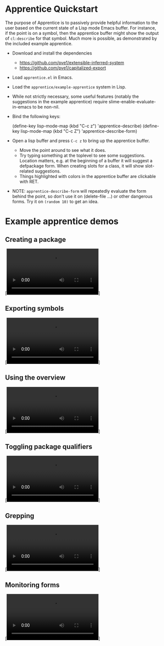 # Apprentice Quickstart

The purpose of Apprentice is to passively provide helpful information
to the user based on the current state of a Lisp mode Emacs buffer.
For instance, if the point is on a symbol, then the apprentice buffer
might show the output of `cl:describe` for that symbol. Much more is
possible, as demonstrated by the included example apprentice.

-   Download and install the dependencies
    -   <https://github.com/pve1/extensible-inferred-system>
    -   <https://github.com/pve1/capitalized-export>

-   Load `apprentice.el` in Emacs.
-   Load the `apprentice/example-apprentice` system in Lisp.
-   While not strictly necessary, some useful features (notably the
    suggestions in the example apprentice) require
    slime-enable-evaluate-in-emacs to be non-nil.
-   Bind the following keys:

    (define-key lisp-mode-map (kbd "C-c z") 'apprentice-describe)
    (define-key lisp-mode-map (kbd "C-c Z") 'apprentice-describe-form)

-   Open a lisp buffer and press `C-c z` to bring up the apprentice
    buffer.
    -   Move the point around to see what it does.
    -   Try typing something at the toplevel to see some
        suggestions. Location matters, e.g. at the beginning of a buffer
        it will suggest a defpackage form. When creating slots for a
        class, it will show slot-related suggestions.
    -   Things highlighted with colors in the apprentice buffer are clickable
        with RET.
-   NOTE: `apprentice-describe-form` will repeatedly evaluate the form
    behind the point, so don't use it on (delete-file &#x2026;) or other
    dangerous forms. Try it on `(random 10)` to get an idea.

# Example apprentice demos

## Creating a package

[![Demo](https://github.com/pve1/apprentice-videos/raw/refs/heads/main/create-package-and-class.mp4)]

## Exporting symbols

[![Demo](https://github.com/pve1/apprentice-videos/raw/refs/heads/main/exporting-symbols.mp4)]

## Using the overview

[![Demo](https://github.com/pve1/apprentice-videos/raw/refs/heads/main/overview.mp4)]

## Toggling package qualifiers

[![Demo](https://github.com/pve1/apprentice-videos/raw/refs/heads/main/using-the-qual-button.mp4)]

## Grepping

[![Demo](https://github.com/pve1/apprentice-videos/raw/refs/heads/main/mentions-and-replacing.mp4)]

## Monitoring forms

[![Demo](https://github.com/pve1/apprentice-videos/raw/refs/heads/main/monitor-form.mp4)]

